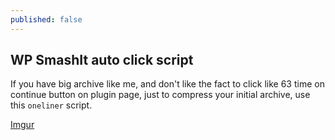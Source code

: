 ```yaml
---
published: false
---
```

## WP SmashIt auto click script

If you have big archive like me, and don't like the fact to click like 63 time on continue button on plugin page, just to compress your initial archive, use this `oneliner` script.


[Imgur](https://i.imgur.com/LH1Yqp5.png)
